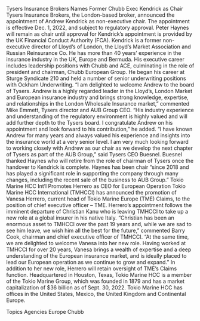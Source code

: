 Tysers Insurance Brokers Names Former Chubb Exec Kendrick as Chair
Tysers Insurance Brokers, the London-based broker, announced the appointment of Andrew Kendrick as non-executive chair.
The appointment is effective Dec. 1, 2022, and subject to regulatory approval. Peter Haynes will remain as chair until approval for Kendrick’s appointment is provided by the UK Financial Conduct Authority (FCA).
Kendrick is a former non-executive director of Lloyd’s of London, the Lloyd’s Market Association and Russian Reinsurance Co. He has more than 40 years’ experience in the insurance industry in the UK, Europe and Bermuda. His executive career includes leadership positions with Chubb and ACE, culminating in the role of president and chairman, Chubb European Group. He began his career at Sturge Syndicate 210 and held a number of senior underwriting positions with Ockham Underwriting.
“I am delighted to welcome Andrew to the board of Tysers. Andrew is a highly regarded leader in the Lloyd’s, London Market and European insurance industry and brings strong knowledge, expertise, and relationships in the London Wholesale Insurance market,” commented Mike Emmett, Tysers director and AUB Group CEO.
“His industry experience and understanding of the regulatory environment is highly valued and will add further depth to the Tysers board. I congratulate Andrew on his appointment and look forward to his contribution,” he added.
“I have known Andrew for many years and always valued his experience and insights into the insurance world at a very senior level. I am very much looking forward to working closely with Andrew as our chair as we develop the next chapter of Tysers as part of the AUB Group,” said Tysers CEO Buesnel.
Buesnel thanked Haynes who will retire from the role of chairman of Tysers once the handover to Kendrick is complete. Haynes has been chair “since 2018 and has played a significant role in supporting the company through many changes, including the recent sale of the business to AUB Group.”
Tokio Marine HCC Int’l Promotes Herrero as CEO for European Operation
Tokio Marine HCC International (TMHCCI) has announced the promotion of Vanesa Herrero, current head of Tokio Marine Europe (TME) Claims, to the position of chief executive officer – TME.
Herrero’s appointment follows the imminent departure of Christian Kanu who is leaving TMHCCI to take up a new role at a global insurer in his native Italy.
“Christian has been an enormous asset to TMHCCI over the past 19 years and, while we are sad to see him leave, we wish him all the best for the future,” commented Barry Cook, chairman and chief executive officer of TMHCCI.
“At the same time, we are delighted to welcome Vanesa into her new role. Having worked at TMHCCI for over 20 years, Vanesa brings a wealth of expertise and a deep understanding of the European insurance market, and is ideally placed to lead our European operation as we continue to grow and expand.”
In addition to her new role, Herrero will retain oversight of TME’s Claims function.
Headquartered in Houston, Texas, Tokio Marine HCC is a member of the Tokio Marine Group, which was founded in 1879 and has a market capitalization of $36 billion as of Sept. 30, 2022. Tokio Marine HCC has offices in the United States, Mexico, the United Kingdom and Continental Europe.

Topics
Agencies
Europe
Chubb
